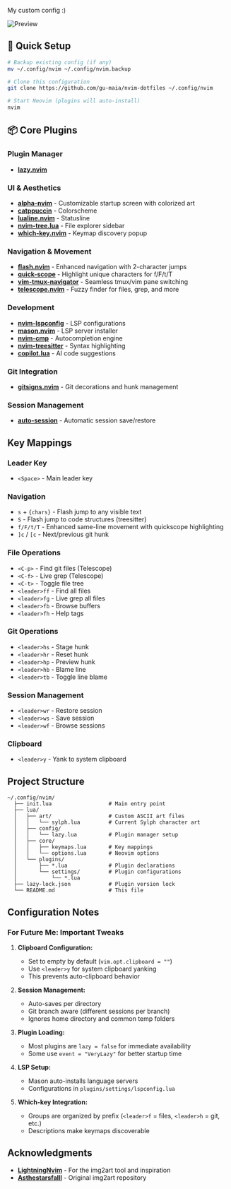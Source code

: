 My custom config :) 

![Preview](https://github.com/gu-maia/nvim-dotfiles/blob/main/assets/dashboard.png?raw=true)

## 🚀 Quick Setup

```bash
# Backup existing config (if any)
mv ~/.config/nvim ~/.config/nvim.backup

# Clone this configuration
git clone https://github.com/gu-maia/nvim-dotfiles ~/.config/nvim

# Start Neovim (plugins will auto-install)
nvim
```

## 📦 Core Plugins

### Plugin Manager
- **[lazy.nvim](https://github.com/folke/lazy.nvim)**

### UI & Aesthetics
- **[alpha-nvim](https://github.com/goolord/alpha-nvim)** - Customizable startup screen with colorized art
- **[catppuccin](https://github.com/catppuccin/nvim)** - Colorscheme
- **[lualine.nvim](https://github.com/nvim-lualine/lualine.nvim)** - Statusline
- **[nvim-tree.lua](https://github.com/nvim-tree/nvim-tree.lua)** - File explorer sidebar
- **[which-key.nvim](https://github.com/folke/which-key.nvim)** - Keymap discovery popup

### Navigation & Movement
- **[flash.nvim](https://github.com/folke/flash.nvim)** - Enhanced navigation with 2-character jumps
- **[quick-scope](https://github.com/unblevable/quick-scope)** - Highlight unique characters for f/F/t/T
- **[vim-tmux-navigator](https://github.com/christoomey/vim-tmux-navigator)** - Seamless tmux/vim pane switching
- **[telescope.nvim](https://github.com/nvim-telescope/telescope.nvim)** - Fuzzy finder for files, grep, and more

### Development
- **[nvim-lspconfig](https://github.com/neovim/nvim-lspconfig)** - LSP configurations
- **[mason.nvim](https://github.com/williamboman/mason.nvim)** - LSP server installer
- **[nvim-cmp](https://github.com/hrsh7th/nvim-cmp)** - Autocompletion engine
- **[nvim-treesitter](https://github.com/nvim-treesitter/nvim-treesitter)** - Syntax highlighting
- **[copilot.lua](https://github.com/zbirenbaum/copilot.lua)** - AI code suggestions

### Git Integration
- **[gitsigns.nvim](https://github.com/lewis6991/gitsigns.nvim)** - Git decorations and hunk management

### Session Management
- **[auto-session](https://github.com/rmagatti/auto-session)** - Automatic session save/restore

## Key Mappings

### Leader Key
- `<Space>` - Main leader key

### Navigation
- `s` + `{chars}` - Flash jump to any visible text
- `S` - Flash jump to code structures (treesitter)
- `f/F/t/T` - Enhanced same-line movement with quickscope highlighting
- `]c` / `[c` - Next/previous git hunk

### File Operations
- `<C-p>` - Find git files (Telescope)
- `<C-f>` - Live grep (Telescope)
- `<C-t>` - Toggle file tree
- `<leader>ff` - Find all files
- `<leader>fg` - Live grep all files
- `<leader>fb` - Browse buffers
- `<leader>fh` - Help tags

### Git Operations
- `<leader>hs` - Stage hunk
- `<leader>hr` - Reset hunk
- `<leader>hp` - Preview hunk
- `<leader>hb` - Blame line
- `<leader>tb` - Toggle line blame

### Session Management
- `<leader>wr` - Restore session
- `<leader>ws` - Save session
- `<leader>wf` - Browse sessions

### Clipboard
- `<leader>y` - Yank to system clipboard

## Project Structure

```
~/.config/nvim/
  ├── init.lua                  # Main entry point
  ├── lua/
  │   ├── art/                  # Custom ASCII art files
  │   │   └── sylph.lua         # Current Sylph character art
  │   ├── config/
  │   │   └── lazy.lua          # Plugin manager setup
  │   ├── core/
  │   │   ├── keymaps.lua       # Key mappings
  │   │   └── options.lua       # Neovim options
  │   └── plugins/
  │       ├── *.lua             # Plugin declarations
  │       └── settings/         # Plugin configurations
  │           └── *.lua
  ├── lazy-lock.json            # Plugin version lock
  └── README.md                 # This file
```

## Configuration Notes

### For Future Me: Important Tweaks

1. **Clipboard Configuration:**
   - Set to empty by default (`vim.opt.clipboard = ""`)
   - Use `<leader>y` for system clipboard yanking
   - This prevents auto-clipboard behavior

2. **Session Management:**
   - Auto-saves per directory
   - Git branch aware (different sessions per branch)
   - Ignores home directory and common temp folders

3. **Plugin Loading:**
   - Most plugins are `lazy = false` for immediate availability
   - Some use `event = "VeryLazy"` for better startup time

4. **LSP Setup:**
   - Mason auto-installs language servers
   - Configurations in `plugins/settings/lspconfig.lua`

5. **Which-key Integration:**
   - Groups are organized by prefix (`<leader>f` = files, `<leader>h` = git, etc.)
   - Descriptions make keymaps discoverable

## Acknowledgments

- **[LightningNvim](https://github.com/nxtkofi/LightningNvim)** - For the img2art tool and inspiration
- **[Asthestarsfalll](https://github.com/Asthestarsfalll/img2art)** - Original img2art repository
